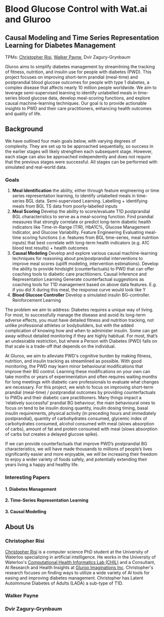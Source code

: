 # Blood Glucose Control with Wat.ai and Gluroo

## Causal Modeling and Time Series Representation Learning for Diabetes Management

TPMs: [Christopher Risi](https://github.com/RobotPsychologist), [Walker Payne](https://github.com/walkerpayne), Dvir Zagury-Grynbaum

Gluroo aims to simplify diabetes management by streamlining the tracking of fitness, nutrition, and insulin use for people with diabetes (PWD). This project focuses on improving short-term prandial (meal-time) and postprandial blood glucose outcomes for people with type 1 diabetes, a complex disease that affects nearly 10 million people worldwide. We aim to leverage semi-supervised learning to identify unlabelled meals in time-series blood glucose data, develop meal-scoring functions, and explore causal machine-learning techniques. Our goal is to provide actionable insights to PWD and their care practitioners, enhancing health outcomes and quality of life.

## Background

We have outlined four main goals below, with varying degrees of complexity. They are set up to be approached sequentially, so success in the earlier stages will likely strengthen each subsequent stage. However, each stage can also be approached independently and does not require that the previous stages were successful. All stages can be performed with simulated and real-world data.

### Goals

1. **Meal Identification** the ability, either through feature engineering or time series representation learning, to identify unlabelled meals in time-series BGL data. Semi-supervised Learning.
Labelling + identifying meals from BGL TS data from poorly-labelled inputs
2. **Meal Scoring** Develop the ability to score/evaluate T1D postprandial BGL characteristics to serve as a meal-scoring function. Find prandial measures that strongly correlate or predict long-term diabetic health indicators like Time-in-Range (TIR), HbA1C%, Glucose Management Indicator, and Glucose Variability. Feature Engineering
Evaluating meal-time scoring functions (i.e. features from BGL time-series, meal nutrition inputs) that best correlate with long-term health indicators (e.g. A1C blood test results) + health outcomes
3. **Causal Modeling** Develop and explore various causal machine-learning techniques for reasoning about pre/postprandial interventions to improve meal scores (uplift modeling, intervention estimations). Develop the ability to provide hindsight (counterfactuals) to PWD that can offer coaching tools to diabetic care practitioners. Causal Inference and Representation Learning
Generate counterfactual suggestions as coaching tools for T1D management based on above data features. 
E.g. if you did X during this meal, the response curve would look like Y
4. **Blood Glucose Controller** Develop a simulated insulin BG-controller. Reinforcement Learning




The problem we aim to address:
Diabetes requires a unique way of living. For most, to successfully manage the disease and avoid its long-term adverse effects, you must have detailed fitness and nutrition tracking, not unlike professional athletes or bodybuilders, but with the added complication of knowing how and when to administer insulin. Some can get away without detailed monitoring if they are highly habitual. For most, that’s an undesirable restriction, but where a Person with Diabetes (PWD) falls on that scale is a trade-off that depends on the individual. 
	
At Gluroo, we aim to alleviate PWD's cognitive burden by making fitness, nutrition, and insulin tracking as streamlined as possible. With good monitoring, the PWD may learn minor behavioural modifications that improve their BG control. Learning these modifications on your own can take months or years of experimentation and often requires waiting months for long meetings with diabetic care professionals to evaluate what changes are necessary. For this project, we wish to focus on improving short-term prandial (meal-time) / postprandial outcomes by providing counterfactuals to PWDs and their diabetic care practitioners. Many things impact a ‘relatively successful’ prandial BG behaviour, the main behavioural ones to focus on tend to be insulin dosing quantity, insulin dosing timing, basal insulin requirements, physical activity (in preceding hours and immediately postprandial), quantity of carbohydrates consumed, glycemic index of carbohydrates consumed, alcohol consumed with meal (slows absorption of carbs), amount of fat and protein consumed with meal (slows absorption of carbs but creates a delayed glucose spike). 

If we can provide counterfactuals that improve PWD’s postprandial BG characteristics, we will have made thousands to millions of people’s lives significantly easier and more enjoyable, we will be increasing their freedom to enjoy a wider variety of foods safely, and potentially extending their years living a happy and healthy life.


### Interesting Papers

#### 1. Diabetes Management

#### 2. Time-Series Representation Learning

#### 3. Causal Modelling

## About Us

### Christopher Risi
[Christopher Risi](https://www.linkedin.com/in/christopherrisi/) is a computer science PhD student at the University of Waterloo specializing in artificial intelligence. He works in the University of Waterloo's [Computational Health Informatics Lab (CHIL)](https://chil.uwaterloo.ca/) and a Consultant, AI Research and Health Insights at [Gluroo Imaginations Inc](https://gluroo.com/). Christopher's research focuses on finding ways to utilize a wide variety of AI tools for easing and improving diabetes management. Christopher has Latent Autoimmune Diabetes of Adults (LADA) a sub-type of T1D.


### Walker Payne

### Dvir Zagury-Grynbaum